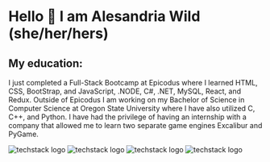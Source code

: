 # Hello 👋 I am Alesandria Wild (she/her/hers) 

## My education:

I just completed a Full-Stack Bootcamp at Epicodus where I learned HTML, CSS, BootStrap, and JavaScript, .NODE, C#, .NET, MySQL, React, and Redux. Outside of Epicodus I am working on my Bachelor of Science in Computer Science at Oregon State University where I have also utilized C, C++, and Python. I have had the privilege of having an internship with a company that allowed me to learn two separate game engines Excalibur and PyGame.

![techstack logo](https://readme-components.vercel.app/api?component=logo&logo=javascript&text=true&animation=spin&fill=000000)
![techstack logo](https://readme-components.vercel.app/api?component=logo&logo=csharp&text=true&animation=spin&fill=307958)
![techstack logo](https://readme-components.vercel.app/api?component=logo&logo=react&text=true&animation=spin)
![techstack logo](https://readme-components.vercel.app/api?component=logo&logo=redux&text=true&animation=spin)
